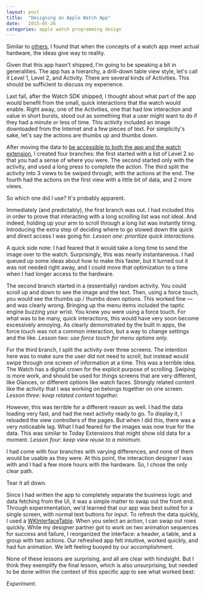 ```yaml
---
layout: post
title:  "Designing an Apple Watch App"
date:   2015-05-26
categories: apple watch programming design
---
```



Similar to [others](http://www.marco.org/2015/05/08/overcast-apple-watch-redesign), I found that when the concepts of a watch app meet actual hardware, the ideas give way to reality.

Given that this app hasn't shipped, I'm going to be speaking a bit in generalities.  The app has a hierarchy, a drill-down table view style, let's call it Level 1, Level 2, and Activity.  There are several kinds of Activities.  This should be sufficient to discuss my experience.

Last fall, after the Watch SDK shipped, I thought about what part of the app would benefit from the small, quick interactions that the watch would enable.  Right away, one of the Activities, one that had low interaction and value in short bursts, stood out as something that a user might want to do if they had a minute or less of time. This activity included an image downloaded from the Internet and a few pieces of text. For simplicity's sake, let's say the actions are thumbs up and thumbs down. 

After moving the data to [be accessible to both the app and the watch extension](https://developer.apple.com/library/prerelease/ios/documentation/General/Conceptual/ExtensibilityPG/ExtensionScenarios.html#//apple_ref/doc/uid/TP40014214-CH21-SW6), I created four branches: the first started with a list of Level 2 so that you had a sense of where you were.  The second started only with the activity, and used a long press to complete the action.  The third split the activity into 3 views to be swiped through, with the actions at the end.  The fourth had the actions on the first view with a little bit of data, and 2 more views.

So which one did I use?  It's probably apparent.

Immediately (and predictably), the first branch was out.  I had included this in order to prove that interacting with a long scrolling list was not ideal. And indeed, holding up your arm to scroll through a long list was instantly tiring. Introducing the extra step of deciding where to go slowed down the quick and direct access I was going for. *Lesson one: prioritize quick interactions.* 

A quick side note: I had feared that it would take a long time to send the image over to the watch. Surprisingly, this was nearly instantaneous. I had queued up some ideas about how to make this faster, but it turned out it was not needed right away, and I could move that optimization to a time when I had longer access to the hardware. 

The second branch started in a (essentially) random activity. You could scroll up and down to see the image and the text. Then, using a force touch, you would see the thumbs up / thumbs down options. This worked fine — and was clearly wrong. Bringing up the menu items included the taptic engine buzzing your wrist. You knew you were using a force touch. For what was to be many, quick interactions, this would have very soon become excessively annoying. As clearly demonstrated by the built in apps, the force touch was not a common interaction, but a way to change settings and the like. *Lesson two: use force touch for menu options only.*

For the third branch, I split the activity over three screens. The intention here was to make sure the user did not need to scroll, but instead would swipe through one screen of information at a time. This was a terrible idea. The Watch has a digital crown for the explicit purpose of scrolling. Swiping is more work, and should be used for things screens that are very different, like Glances, or different options like watch faces. Strongly related content like the activity that I was working on belongs together on one screen. *Lesson three: keep related content together.*

However, this was terrible for a different reason as well. I had the data loading very fast, and had the next activity ready to go. To display it, I reloaded the view controllers of the pages. But when I did this, there was a very noticeable lag. What I had feared for the images was now true for the data. This was similar to Today Extensions that might show old data for a moment. *Lesson four: keep view reuse to a minimum.*

I had come with four branches with varying differences, and none of them would be usable as they were. At this point, the interaction designer I was with and I had a few more hours with the hardware. So, I chose the only clear path.

Tear it all down.

Since I had written the app to completely separate the business logic and data fetching from the UI, it was a simple matter to swap out the front end.  Through experimentation, we'd learned that our app was best suited for a single screen, with normal text buttons for input.  To refresh the data quickly, I used a [WKInterfaceTable](https://developer.apple.com/library/ios/documentation/WatchKit/Reference/WKInterfaceTable_class/).  When you select an action, I can swap out rows quickly.  While my designer partner got to work on two animation sequences for success and failure, I reorganized the interface: a header, a table, and a group with two actions.  Our refreshed app felt intuitive, worked quickly, and had fun animation.  We left feeling buoyed by our accomplishment.

None of these lessons are surprising, and all are clear with hindsight.  But I think they exemplify the final lesson, which is also unsurprising, but needed to be done within the context of this specific app to see what worked best: 

*Experiment.*

